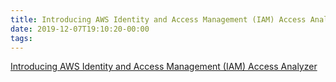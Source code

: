 ```yaml
---
title: Introducing AWS Identity and Access Management (IAM) Access Analyzer
date: 2019-12-07T19:10:20-00:00
tags:
---
```


[Introducing AWS Identity and Access Management (IAM) Access Analyzer](https://aws.amazon.com/about-aws/whats-new/2019/12/introducing-aws-identity-and-access-management-access-analyzer/?sc_channel=em&sc_campaign=re:Invent%20Recaps%202019&sc_medium=em_209218&sc_content=launch_t1launch_reinvent&sc_geo=mult&sc_country=global&sc_outcome=launch&trk=em_209218&mkt_tok=eyJpIjoiWkdNNE1URXpaakppT0RsaiIsInQiOiI4RGJDWVM4eTh4STZXVk5MVTN6bWpuMlM2MXFRZFVyXC9vS243aUFUWHUweExFZjNHUEZueVFYdTAxS3BVNG1iUnNVTnJ6amZIeFpcL050TVYyNGJhbDh1SmNyVmk5NDRFSGJ5MFVaZXpCbjh3ZktjdklUUWRXbVwvMVpDanZUOGhFTjBVS3JOeDR0NHhzaDlSZ1hYa25yTmc9PSJ9)
